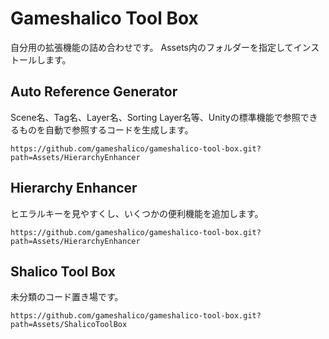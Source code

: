 # Gameshalico Tool Box
自分用の拡張機能の詰め合わせです。
Assets内のフォルダーを指定してインストールします。

## Auto Reference Generator
Scene名、Tag名、Layer名、Sorting Layer名等、Unityの標準機能で参照できるものを自動で参照するコードを生成します。
```
https://github.com/gameshalico/gameshalico-tool-box.git?path=Assets/HierarchyEnhancer
```

## Hierarchy Enhancer
ヒエラルキーを見やすくし、いくつかの便利機能を追加します。
```
https://github.com/gameshalico/gameshalico-tool-box.git?path=Assets/HierarchyEnhancer
```

## Shalico Tool Box
未分類のコード置き場です。
```
https://github.com/gameshalico/gameshalico-tool-box.git?path=Assets/ShalicoToolBox
```
